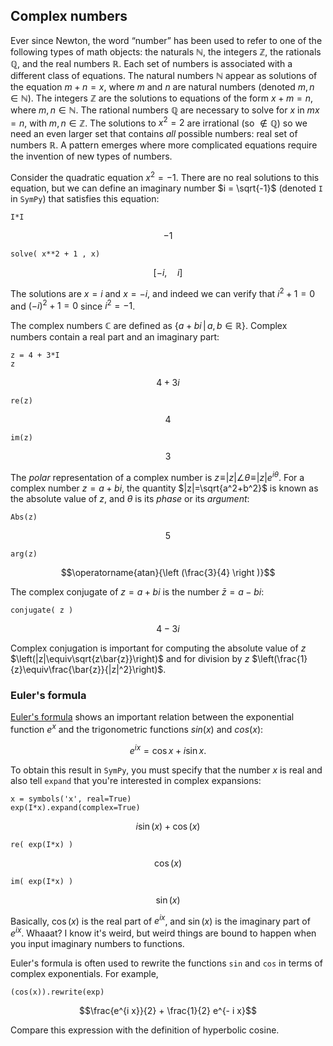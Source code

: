 
## Complex numbers

Ever since Newton, the word &ldquo;number&rdquo; has been used to refer to one
of the following types of math objects: the naturals $\mathbb{N}$, the integers
$\mathbb{Z}$, the rationals $\mathbb{Q}$, and the real numbers $\mathbb{R}$. Each set of numbers is
associated with a different class of equations. The natural numbers
$\mathbb{N}$ appear as solutions of the equation $m + n = x$, where $m$ and $n$ are
natural numbers (denoted $m, n \in \mathbb{N}$). The integers $\mathbb{Z}$ are the solutions
to equations of the form $x + m = n$, where $m, n \in \mathbb{N}$. The rational
numbers $\mathbb{Q}$ are necessary to solve for $x$ in $mx = n$, with $m, n \in \mathbb{Z}$.
The solutions to $x^2 = 2$ are irrational (so $\not\in \mathbb{Q}$) so we need an even
larger set that contains *all* possible numbers: real set of numbers $\mathbb{R}$.
A pattern emerges where more complicated equations require the
invention of new types of numbers.

Consider the quadratic equation $x^2 = -1$. There are no real solutions
to this equation, but we can define an imaginary number $i = \sqrt{-1}$
(denoted `I` in `SymPy`) that satisfies this equation:


    I*I




$$-1$$




    solve( x**2 + 1 , x)




$$\left [ - i, \quad i\right ]$$



The solutions are $x = i$ and $x = -i$, and indeed we can verify that
$i^2 + 1 = 0$ and $(-i)^2 + 1 = 0$ since $i^2 = -1$.

The complex numbers $\mathbb{C}$ are defined as $\{ a+bi \,|\, a,b \in \mathbb{R} \}$. Complex numbers
contain a real part and an imaginary part:


    z = 4 + 3*I
    z




$$4 + 3 i$$




    re(z)




$$4$$




    im(z)




$$3$$



The *polar* representation of a complex number is $z\!\equiv\!|z|\angle\theta\!\equiv \!|z|e^{i\theta}$.
For a complex number $z=a+bi$, 
the quantity $|z|=\sqrt{a^2+b^2}$ is known as the absolute value of $z$,
and $\theta$ is its *phase* or its *argument*:


    Abs(z)




$$5$$




    arg(z)




$$\operatorname{atan}{\left (\frac{3}{4} \right )}$$



The complex conjugate of $z = a + bi$ is the number $\bar{z} = a - bi$:


    conjugate( z )




$$4 - 3 i$$



Complex conjugation is important for computing the absolute value
of $z$ $\left(|z|\equiv\sqrt{z\bar{z}}\right)$ and for division by $z$ $\left(\frac{1}{z}\equiv\frac{\bar{z}}{|z|^2}\right)$.

### Euler's formula

[Euler's formula](https://en.wikipedia.org/wiki/Euler's_formula) shows an important relation between the exponential
function $e^x$ and the trigonometric functions $sin(x)$ and $cos(x)$:

$$e^{ix} = \cos x + i \sin x.$$

To obtain this result in `SymPy`, you must specify that the number $x$ is
real and also tell `expand` that you're interested in complex expansions:


    x = symbols('x', real=True)
    exp(I*x).expand(complex=True)




$$i \sin{\left (x \right )} + \cos{\left (x \right )}$$




    re( exp(I*x) )




$$\cos{\left (x \right )}$$




    im( exp(I*x) )




$$\sin{\left (x \right )}$$



Basically, $\cos(x)$ is the real part of $e^{ix}$, and $\sin(x)$ is the imaginary
part of $e^{ix}$. Whaaat? I know it's weird, but weird things are bound
to happen when you input imaginary numbers to functions.

Euler's formula is often used to rewrite the functions `sin` and `cos` in
terms of complex exponentials. For example,


    (cos(x)).rewrite(exp)




$$\frac{e^{i x}}{2} + \frac{1}{2} e^{- i x}$$



Compare this expression with the definition of hyperbolic cosine.
